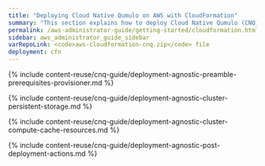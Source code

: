 ```yaml
---
title: "Deploying Cloud Native Qumulo on AWS with CloudFormation"
summary: "This section explains how to deploy Cloud Native Qumulo (CNQ) by creating the persistent storage and the cluster compute and cache resources with CloudFormation. It also provides information about post-deployment actions and optimization."
permalink: /aws-administrator-guide/getting-started/cloudformation.html
sidebar: aws_administrator_guide_sidebar
varRepoLink: <code>aws-cloudformation-cnq.zip</code> file
deployment: cfn
---
```


{% include content-reuse/cnq-guide/deployment-agnostic-preamble-prerequisites-provisioner.md %}

{% include content-reuse/cnq-guide/deployment-agnostic-cluster-persistent-storage.md %}

{% include content-reuse/cnq-guide/deployment-agnostic-cluster-compute-cache-resources.md %}

{% include content-reuse/cnq-guide/deployment-agnostic-post-deployment-actions.md %}
